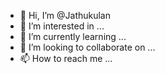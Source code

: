- 👋 Hi, I’m @Jathukulan
- 👀 I’m interested in ...
- 🌱 I’m currently learning ...
- 💞️ I’m looking to collaborate on ...
- 📫 How to reach me ...

<!---
Jathukulan/Jathukulan is a ✨ special ✨ repository because its `README.md` (this file) appears on your GitHub profile.
You can click the Preview link to take a look at your changes.
--->
